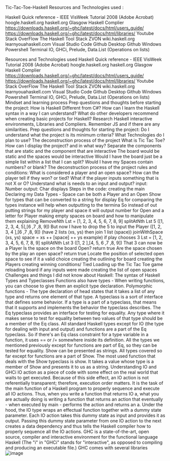 
 Tic-Tac-Toe-Haskell
Resources and Technologies used :

Haskell Quick reference - IEEE VisWeek Tutorial 2008 (Adobe Acrobat)
hoogle.haskell.org 
haskell.org
Glasgow Haskell Complier https://downloads.haskell.org/~ghc/latest/docs/html/users_guide/
https://downloads.haskell.org/~ghc/latest/docs/html/libraries/
Youtube
Stack OverFlow
The Haskell Tool Stack 
ZVON
wiki.haskell.org
learnyouahaskell.com
Visual Studio Code 
Github Desktop 
Github
Windows Powershell 
Terminal 
IO, GHCi, Prelude, Data.List (Operations on lists)






Resources and Technologies used 
Haskell Quick reference - IEEE VisWeek Tutorial 2008 (Adobe Acrobat) hoogle.haskell.org haskell.org Glasgow Haskell Complier https://downloads.haskell.org/~ghc/latest/docs/html/users_guide/ https://downloads.haskell.org/~ghc/latest/docs/html/libraries/ Youtube Stack OverFlow The Haskell Tool Stack ZVON wiki.haskell.org learnyouahaskell.com Visual Studio Code Github Desktop Github Windows Powershell Terminal IO, GHCi, Prelude, Data.List (Operations on lists)
 Mindset and learning process Prep questions and thoughts before starting the project: 
How is Haskell Different from C#? How can I learn the Haskell syntax in a way I can understand? What do other developers recommend when creating basic projects for Haskell? Research Haskell interactive environments, Libraries and Compliers. Remember JS and if there are any similarities. 
Prep questions and thoughts for starting the project: 
Do I understand what the project is its minimum criteria? What Technologies do I plan to use? The deconstruction process of the project What is Tic Tac Toe? How can I display the project? and in what way? Separate the components that are static and the component that are interactive The board would be static and the spaces would be interactive Would I have the board just be a simple list within a list that I can split? Would I have my Spaces contain numbers? or blank? 
The deconstruction process of the project rules and conditions: 
What is considered a player and an open space? How can the player tell if they won? or tied? What if the player inputs something that is not X or O? Understand what is needs to an input and output? input: Number output: Char displays 
Steps in the code: 
creating the main Declaring my Data Types - Space can be both a Player and an Open Show for types that can be converted to a string for display Eq for comparing the types instance will help when outputting to the termina So instead of out putting strings for my player and space it will output number for Open and a letter for Player making empty spaces on board and how to manipulate them explaining RemoveNth Lst = [1, 2, 3, 4, 5, 6, 7, 8, 9] splitAtNth Lst 5 ([1, 2, 3, 4, 5],[6 ,7 ,8, 9]) But now I have to drop the 5 to input the Player ([1, 2, 3, 4 ],[6 ,7 ,8, 9]) (have 2 lists (xs, ys) then join 1 list (space)) joinWithSpace (xs, ys) space = xs ++ [space] ++ ys example) if play chooses 3 Lst = [1, 2, 3, 4, 5, 6, 7, 8, 9] splitAtNth Lst 3 ([1, 2 ],[4, 5, 6 ,7 ,8, 9]) That 3 can now be a Player Is the space on the board Open? return true Are the space chosen by the play an open space? return true Locate the position of selected open space to see if it a valid choice creating the outlining for board creating the Players creating winning conditions/ Tied Loading up the Tic Tac Toe game reloading board if any inputs were made creating the list of open spaces
 Challenges and things I did not know about Haskell:
 The syntax of Haskell Types and Typeclasses Functions also have types - When writing functions, you can choose to give them an explicit type declaration. Polymorphic functions - The type declaration of head states that it takes a list of any type and returns one element of that type. A typeclass is a sort of interface that defines some behavior. If a type is a part of a typeclass, that means that it supports and implements the behavior the typeclass describes. The Eq typeclass provides an interface for testing for equality. Any type where it makes sense to test for equality between two values of that type should be a member of the Eq class. All standard Haskell types except for IO (the type for dealing with input and output) and functions are a part of the Eq typeclass. So if there's an Eq class constraint for a type variable in a function, it uses == or /= somewhere inside its definition. All the types we mentioned previously except for functions are part of Eq, so they can be tested for equality. Show can be presented as strings. All types covered so far except for functions are a part of Show. The most used function that deals with the Show typeclass is show. It takes a value whose type is a member of Show and presents it to us as a string. Understanding IO and GHCi IO action as a piece of code with some effect on the real world that waits to get executed. Because of this side effect, an IO action is not referentially transparent; therefore, execution order matters. It is the task of the main function of a Haskell program to properly sequence and execute all IO actions. Thus, when you write a function that returns IO a, what you are actually doing is writing a function that returns an action that eventually - when executed by main - performs the action and returns an a. Under the hood, the IO type wraps an effectual function together with a dummy state parameter. Each IO action takes this dummy state as input and provides it as output. Passing this dummy state parameter from one IO action to the next creates a data dependency and thus tells the Haskell compiler how to properly sequence all the IO actions. GHC is a state-of-the-art, open source, compiler and interactive environment for the functional language Haskell (The "i" in "GHCi" stands for "interactive", as opposed to compiling and producing an executable file.) GHC comes with several libraries![image](https://user-images.githubusercontent.com/62355285/179371777-5e4ebc99-d113-4cfd-839c-7b417651ef9a.png)

